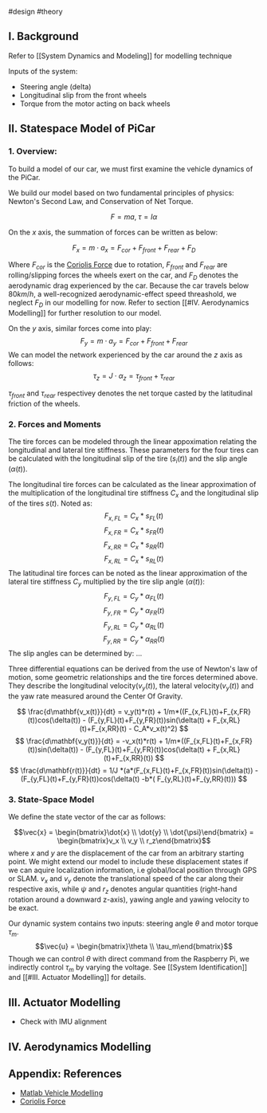 #design #theory 

## I. Background

Refer to [[System Dynamics and Modeling]] for modelling technique

Inputs of the system:
- Steering angle (delta)
- Longitudinal slip from the front wheels
- Torque from the motor acting on back wheels

## II. Statespace Model of PiCar

### 1. Overview:

To build a model of our car, we must first examine the vehicle dynamics of the PiCar.

We build our model based on two fundamental principles of physics: Newton's Second Law, and Conservation of Net Torque.

$$F = ma,\; \tau = I\alpha$$

On the $x$ axis, the summation of forces can be written as below:

$$F_x = m\cdot a_x = F_{cor} + F_{front} + F_{rear} + F_D$$

Where $F_{cor}$ is the [Coriolis Force](https://en.wikipedia.org/wiki/Coriolis_force) due to rotation, $F_{front}$ and $F_{rear}$ are rolling/slipping forces the wheels exert on the car, and $F_D$ denotes the aerodynamic drag experienced by the car. Because the car travels below $80km/h$, a well-recognized aerodynamic-effect speed threashold, we neglect $F_D$ in our modelling for now. Refer to section [[#IV. Aerodynamics Modelling]] for further resolution to our model.

On the $y$ axis, similar forces come into play:
$$F_y = m\cdot a_y = F_{cor} + F_{front} + F_{rear}$$
We can model the network experienced by the car around the $z$ axis as follows:
$$\tau_z = J\cdot \alpha_{z} = \tau_{front} + \tau_{rear}$$

$\tau_{front}$ and $\tau_{rear}$ respectivey denotes the net torque casted by the latitudinal friction of the wheels.

### 2. Forces and Moments

The tire forces can be modeled through the linear appoximation relating the longitudinal and lateral tire stiffness. These parameters for the four tires can be calculated with the longitudinal slip of the tire ($s_i(t)$) and the slip angle ($\alpha(t)$). 

The longitudinal tire forces can be calculated as the linear approximation of the multiplication of the longitudinal tire stiffness $C_x$ and the longitudinal slip of the tires $s(t)$. Noted as:
$$F_{x, FL} = C_x*s_{FL}(t)$$
$$F_{x, FR} = C_x*s_{FR}(t)$$
$$F_{x, RR} = C_x*s_{RR}(t)$$
$$F_{x, RL} = C_x*s_{RL}(t)$$
The latitudinal tire forces can be noted as the linear approximation of the lateral tire stiffness $C_y$ multiplied by the tire slip angle ($\alpha(t)$):
$$
F_{y, FL} = C_y*\alpha_{FL}(t)
$$
$$
F_{y, FR} = C_y*\alpha_{FR}(t)
$$
$$
F_{y, RL} = C_y*\alpha_{RL}(t)
$$
$$
F_{y, RR} = C_y*\alpha_{RR}(t)
$$
The slip angles can be determined by: 
...

Three differential equations can be derived from the use of Newton's law of motion, some geometric relationships and the tire forces determined above. They describe the longitudinal velocity($v_y(t)$), the lateral velocity($v_y(t)$) and the yaw rate measured around the Center Of Gravity.

$$
\frac{d\mathbf{v_x(t)}}{dt} = v_y(t)*r(t) + 1/m*((F_{x,FL}(t)+F_{x,FR}(t))cos(\delta(t)) - (F_{y,FL}(t)+F_{y,FR}(t))sin(\delta(t) + F_{x,RL}(t)+F_{x,RR}(t) - C_A*v_x(t)^2)
$$
$$
\frac{d\mathbf{v_y(t)}}{dt} = -v_x(t)*r(t) + 1/m*((F_{x,FL}(t)+F_{x,FR}(t))sin(\delta(t)) - (F_{y,FL}(t)+F_{y,FR}(t))cos(\delta(t) + F_{x,RL}(t)+F_{x,RR}(t))
$$
$$
\frac{d\mathbf{r(t)}}{dt} = 1/J *(a*(F_{x,FL}(t)+F_{x,FR}(t))sin(\delta(t)) - (F_{y,FL}(t)+F_{y,FR}(t))cos(\delta(t) -b*( F_{y,RL}(t)+F_{y,RR}(t)))
$$



### 3. State-Space Model
We define the state vector of the car as follows:

$$\vec{x} = \begin{bmatrix}\dot{x} \\ \dot{y} \\ \dot{\psi}\end{bmatrix} = \begin{bmatrix}v_x \\ v_y \\ r_z\end{bmatrix}$$
where $x$ and $y$ are the displacement of the car from an arbitrary starting point. We might extend our model to include these displacement states if we can aquire localization information, i.e global/local position through GPS or SLAM. $v_x$ and $v_y$ denote the translational speed of the car along their respective axis,  while $\psi$ and $r_z$ denotes angular quantities (right-hand rotation around a downward z-axis), yawing angle and yawing velocity to be exact. 

Our dynamic system contains two inputs: steering angle $\theta$ and motor torque $\tau_m$. 
$$\vec{u} = \begin{bmatrix}\theta \\ \tau_m\end{bmatrix}$$
Though we can control $\theta$ with direct command from the Raspberry Pi, we indirectly control $\tau_m$ by varying the voltage. See [[System Identification]] and [[#III. Actuator Modelling]] for details.


## III. Actuator Modelling

- Check with IMU alignment

## IV. Aerodynamics Modelling


## Appendix: References
- [Matlab Vehicle Modelling](https://www.mathworks.com/help/ident/ug/modeling-a-vehicle-dynamics-system.html)
- [Coriolis Force](https://en.wikipedia.org/wiki/Coriolis_force)
